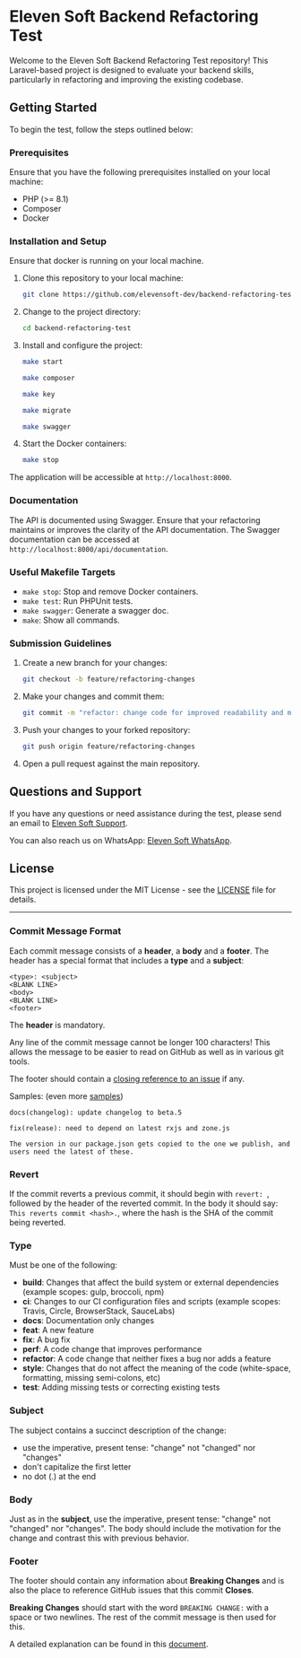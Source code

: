 # Eleven Soft Backend Refactoring Test

Welcome to the Eleven Soft Backend Refactoring Test repository! This Laravel-based project is designed to evaluate your backend skills, particularly in refactoring and improving the existing codebase.

## Getting Started

To begin the test, follow the steps outlined below:

### Prerequisites

Ensure that you have the following prerequisites installed on your local machine:

- PHP (>= 8.1)
- Composer
- Docker

### Installation and Setup

Ensure that docker is running on your local machine.

1. Clone this repository to your local machine:

   ```bash
   git clone https://github.com/elevensoft-dev/backend-refactoring-test.git
   ```

2. Change to the project directory:

   ```bash
   cd backend-refactoring-test
   ```

3. Install and configure the project:

   ```bash
   make start
   ```
   
   ```bash
   make composer
   ```

   ```bash
   make key
   ```

   ```bash
   make migrate
   ```

   ```bash
   make swagger
   ```

4. Start the Docker containers:

   ```bash
   make stop
   ```

The application will be accessible at `http://localhost:8000`.

### Documentation

The API is documented using Swagger. Ensure that your refactoring maintains or improves the clarity of the API documentation. The Swagger documentation can be accessed at `http://localhost:8000/api/documentation`.

### Useful Makefile Targets

- `make stop`: Stop and remove Docker containers.
- `make test`: Run PHPUnit tests.
- `make swagger`: Generate a swagger doc.
- `make`: Show all commands.

### Submission Guidelines

1. Create a new branch for your changes:

   ```bash
   git checkout -b feature/refactoring-changes
   ```

2. Make your changes and commit them:

   ```bash
   git commit -m "refactor: change code for improved readability and maintainability"
   ```

3. Push your changes to your forked repository:

   ```bash
   git push origin feature/refactoring-changes
   ```

4. Open a pull request against the main repository.

## Questions and Support

If you have any questions or need assistance during the test, please send an email to [Eleven Soft Support](mailto:dev_tests@elevensoft.dev).

You can also reach us on WhatsApp: [Eleven Soft WhatsApp](https://wa.me/5548988168221).

## License

This project is licensed under the MIT License - see the [LICENSE](LICENSE) file for details.

---

### Commit Message Format
Each commit message consists of a **header**, a **body** and a **footer**.  The header has a special
format that includes a **type** and a **subject**:

```
<type>: <subject>
<BLANK LINE>
<body>
<BLANK LINE>
<footer>
```

The **header** is mandatory.

Any line of the commit message cannot be longer 100 characters! This allows the message to be easier
to read on GitHub as well as in various git tools.

The footer should contain a [closing reference to an issue](https://help.github.com/articles/closing-issues-via-commit-messages/) if any.

Samples: (even more [samples](https://github.com/angular/angular/commits/main))

```
docs(changelog): update changelog to beta.5
```
```
fix(release): need to depend on latest rxjs and zone.js

The version in our package.json gets copied to the one we publish, and users need the latest of these.
```

### Revert
If the commit reverts a previous commit, it should begin with `revert: `, followed by the header of the reverted commit. In the body it should say: `This reverts commit <hash>.`, where the hash is the SHA of the commit being reverted.

### Type
Must be one of the following:

* **build**: Changes that affect the build system or external dependencies (example scopes: gulp, broccoli, npm)
* **ci**: Changes to our CI configuration files and scripts (example scopes: Travis, Circle, BrowserStack, SauceLabs)
* **docs**: Documentation only changes
* **feat**: A new feature
* **fix**: A bug fix
* **perf**: A code change that improves performance
* **refactor**: A code change that neither fixes a bug nor adds a feature
* **style**: Changes that do not affect the meaning of the code (white-space, formatting, missing semi-colons, etc)
* **test**: Adding missing tests or correcting existing tests


### Subject
The subject contains a succinct description of the change:

* use the imperative, present tense: "change" not "changed" nor "changes"
* don't capitalize the first letter
* no dot (.) at the end

### Body
Just as in the **subject**, use the imperative, present tense: "change" not "changed" nor "changes".
The body should include the motivation for the change and contrast this with previous behavior.

### Footer
The footer should contain any information about **Breaking Changes** and is also the place to
reference GitHub issues that this commit **Closes**.

**Breaking Changes** should start with the word `BREAKING CHANGE:` with a space or two newlines. The rest of the commit message is then used for this.

A detailed explanation can be found in this [document][commit-message-format].

[commit-message-format]: https://docs.google.com/document/d/1QrDFcIiPjSLDn3EL15IJygNPiHORgU1_OOAqWjiDU5Y/edit#

